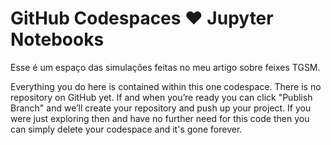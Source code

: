 # GitHub Codespaces ♥️ Jupyter Notebooks

Esse é um espaço das simulações feitas no meu artigo sobre feixes TGSM.


Everything you do here is contained within this one codespace. There is no repository on GitHub yet. If and when you’re ready you can click "Publish Branch" and we’ll create your repository and push up your project. If you were just exploring then and have no further need for this code then you can simply delete your codespace and it's gone forever.
